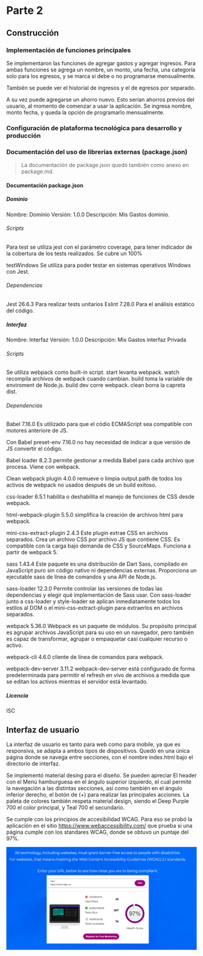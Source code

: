 # Parte 2

## Construcción

### Implementación de funciones principales

Se implementaron las funciones de agregar gastos y agregar ingresos. Para ambas funciones se agrega un nombre, un monto, una fecha, una categoría solo para los egresos, y se marca si debe o no programarse mensualmente. 

También se puede ver el historial de ingresos y el de egresos por separado.

A su vez puede agregarse un ahorro nuevo. Esto serían ahorros previos del usuario, al momento de comenzar a usar la aplicación. Se ingresa nombre, monto fecha, y queda la opción de programarlo mensualmente.

### Configuración de plataforma tecnológica para desarrollo y producción

### Documentación del uso de librerías externas (package.json)
> La documentación de package.json quedó también como anexo en package.md.

#### Documentación package.json

##### Dominio
Nombre: Dominio
Versión: 1.0.0
Descripción: Mis Gastos dominio.

###### Scripts
Para test se utiliza jest con el parámetro coverage, para tener indicador de la cobertura de los tests realizados. Se cubre un 100%

testWindows Se utiliza para poder testar en sistemas operativos Windows con Jest.

###### Dependencias 

Jest 26.6.3 Para realizar tests unitarios
Eslint 7.28.0 Para el análisis estático del código.

##### Interfaz
Nombre: Interfaz
Versión: 1.0.0
Descripción: Mis Gastos interfaz
Privada

###### Scripts
Se utiliza webpack como built-in script.
start levanta webpack.
watch recompila archivos de webpack cuando cambian.
build toma la variable de enviroment de Node.js.
build dev corre webpack.
clean borra la capreta dist.

###### Dependencias
Babel 7.16.0 Es utilizado para que el códio ECMAScript sea compatible con motores anteriore de JS.

Con Babel preset-env 7.16.0 no hay necesidad de indicar a que versión de JS convertir el código.

Babel loader 8.2.3 permite gestionar a medida Babel para cada archivo que procesa. Viene con webpack.

Clean webpack plugin 4.0.0 remueve o limpia output.path de todos los activos de webpack no usados después de un build exitoso.

css-loader 6.5.1 habilita o deshabilita el manejo de funciones de CSS desde webpack.

html-webpack-plugin 5.5.0 simplifica la creación de archivos html para webpack.

mini-css-extract-plugin 2.4.3 Este plugin extrae CSS en archivos separados. Crea un archivo CSS por archivo JS que contiene CSS. Es compatible con la carga bajo demanda de CSS y SourceMaps. Funciona a partir de webpack 5.

sass 1.43.4 Este paquete es una distribución de Dart Sass, compilado en JavaScript puro sin código nativo ni dependencias externas. Proporciona un ejecutable sass de línea de comandos y una API de Node.js.

sass-loader 12.3.0 Permite controlar las versiones de todas las dependencias y elegir qué implementación de Sass usar.
Con sass-loader junto a css-loader y style-loader se aplican inmediatamente todos los estilos al DOM o el mini-css-extract-plugin para extraerlos en archivos separados.

webpack 5.36.0 Webpack es un paquete de módulos. Su propósito principal es agrupar archivos JavaScript para su uso en un navegador, pero también es capaz de transformar, agrupar o empaquetar casi cualquier recurso o activo.

webpack-cli 4.6.0 cliente de línea de comandos para webpack.

webpack-dev-server 3.11.2 webpack-dev-server está configurado de forma predeterminada para permitir el refresh en vivo de archivos a medida que se editan los activos mientras el servidor está levantado.

##### Licencia 
ISC

## Interfaz de usuario

La interfaz de usuario es tanto para web como para mobile, ya que es responsiva, se adapta a ambos tipos de dispositivos. Quedó en una única página donde se navega entre secciones, con el nombre index.html bajo el directorio de interfaz. 

Se implementó material desing para el diseño. Se pueden apreciar El header con el Menú hamburguesa en el ángulo superior izquierdo, el cuál permite la navegación a las distintas secciones, así como también en el ángulo inferior derecho, el botón de (+) para realizar las principales acciones. La paleta de colores también respeta material design, siendo el Deep Purple 700 el color principal, y Teal 700 el secundario.


Se cumple con los principios de accesibilidad WCAG. Para eso se probó la aplicación en el sitio https://www.webaccessibility.com/ que prueba si una página cumple con los standares WCAG, donde se obtuvo un puntaje del 97%.

<img src="WCAG.png">